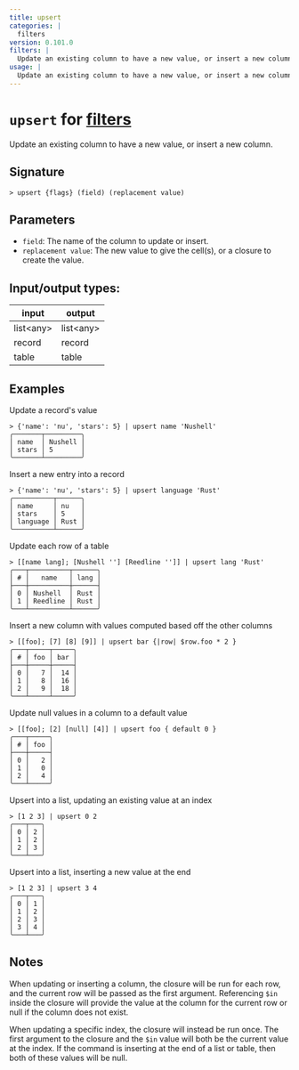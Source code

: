 ```yaml
---
title: upsert
categories: |
  filters
version: 0.101.0
filters: |
  Update an existing column to have a new value, or insert a new column.
usage: |
  Update an existing column to have a new value, or insert a new column.
---
```

<!-- This file is automatically generated. Please edit the command in https://github.com/nushell/nushell instead. -->

# `upsert` for [filters](/commands/categories/filters.md)

<div class='command-title'>Update an existing column to have a new value, or insert a new column.</div>

## Signature

```> upsert {flags} (field) (replacement value)```

## Parameters

 -  `field`: The name of the column to update or insert.
 -  `replacement value`: The new value to give the cell(s), or a closure to create the value.


## Input/output types:

| input     | output    |
| --------- | --------- |
| list\<any\> | list\<any\> |
| record    | record    |
| table     | table     |
## Examples

Update a record's value
```nu
> {'name': 'nu', 'stars': 5} | upsert name 'Nushell'
╭───────┬─────────╮
│ name  │ Nushell │
│ stars │ 5       │
╰───────┴─────────╯
```

Insert a new entry into a record
```nu
> {'name': 'nu', 'stars': 5} | upsert language 'Rust'
╭──────────┬──────╮
│ name     │ nu   │
│ stars    │ 5    │
│ language │ Rust │
╰──────────┴──────╯
```

Update each row of a table
```nu
> [[name lang]; [Nushell ''] [Reedline '']] | upsert lang 'Rust'
╭───┬──────────┬──────╮
│ # │   name   │ lang │
├───┼──────────┼──────┤
│ 0 │ Nushell  │ Rust │
│ 1 │ Reedline │ Rust │
╰───┴──────────┴──────╯

```

Insert a new column with values computed based off the other columns
```nu
> [[foo]; [7] [8] [9]] | upsert bar {|row| $row.foo * 2 }
╭───┬─────┬─────╮
│ # │ foo │ bar │
├───┼─────┼─────┤
│ 0 │   7 │  14 │
│ 1 │   8 │  16 │
│ 2 │   9 │  18 │
╰───┴─────┴─────╯

```

Update null values in a column to a default value
```nu
> [[foo]; [2] [null] [4]] | upsert foo { default 0 }
╭───┬─────╮
│ # │ foo │
├───┼─────┤
│ 0 │   2 │
│ 1 │   0 │
│ 2 │   4 │
╰───┴─────╯

```

Upsert into a list, updating an existing value at an index
```nu
> [1 2 3] | upsert 0 2
╭───┬───╮
│ 0 │ 2 │
│ 1 │ 2 │
│ 2 │ 3 │
╰───┴───╯

```

Upsert into a list, inserting a new value at the end
```nu
> [1 2 3] | upsert 3 4
╭───┬───╮
│ 0 │ 1 │
│ 1 │ 2 │
│ 2 │ 3 │
│ 3 │ 4 │
╰───┴───╯

```

## Notes
When updating or inserting a column, the closure will be run for each row, and the current row will be passed as the first argument. Referencing `$in` inside the closure will provide the value at the column for the current row or null if the column does not exist.

When updating a specific index, the closure will instead be run once. The first argument to the closure and the `$in` value will both be the current value at the index. If the command is inserting at the end of a list or table, then both of these values will be null.